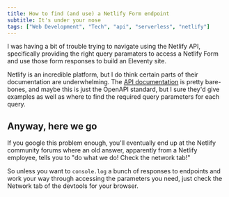 ```yaml
---
title: How to find (and use) a Netlify Form endpoint
subtitle: It's under your nose
tags: ["Web Development", "Tech", "api", "serverless", "netlify"]
---
```


I was having a bit of trouble trying to navigate using the Netlify API, specifically providing the right query paramaters to access a Netlify Form and use those form responses to build an Eleventy site.

Netlify is an incredible platform, but I do think certain parts of their documentation are underwhelming. The [API documentation](https://open-api.netlify.com/) is pretty bare-bones, and maybe this is just the OpenAPI standard, but I sure they'd give examples as well as where to find the required query parameters for each query.

## Anyway, here we go

If you google this problem enough, you'll eventually end up at the Netlify community forums where an old answer, apparently from a Netlify employee, tells you to "do what we do! Check the network tab!"

So unless you want to `console.log` a bunch of responses to endpoints and work your way through accessing the parameters you need, just check the Network tab of the devtools for your browser.
